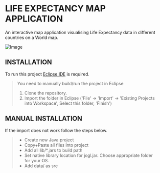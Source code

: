 LIFE EXPECTANCY MAP APPLICATION
===============================

An interactive map application visualising Life Expectancy data in different countries on a World map.

![Image](https://drive.google.com/file/d/1w5-pb8emLp0wLHUJvaREE-2oeEY3V8fG/view?usp=sharing)

## INSTALLATION

To run this project [Eclipse IDE](https://www.eclipse.org/downloads/) is required.
>You need to manually build/run the project in Eclipse
>1. Clone the repository.
>2. Import the folder in Eclipse ('File' -> 'Import' -> 'Existing Projects into
>Workspace', Select this folder, 'Finish')


## MANUAL INSTALLATION

If the import does not work follow the steps below.
>
>* Create new Java project
>* Copy+Paste all files into project
>* Add all lib/*.jars to build path
>* Set native library location for jogl.jar. Choose appropriate folder for your OS.
>* Add data/ as src

